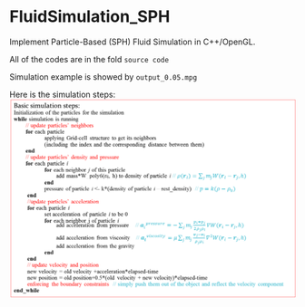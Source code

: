 FluidSimulation_SPH
===================
Implement Particle-Based (SPH) Fluid Simulation in C++/OpenGL.

All of the codes are in the fold `source code`

Simulation example is showed by `output_0.05.mpg`

Here is the simulation steps:
![plot of Picture1](Picture1.png)
